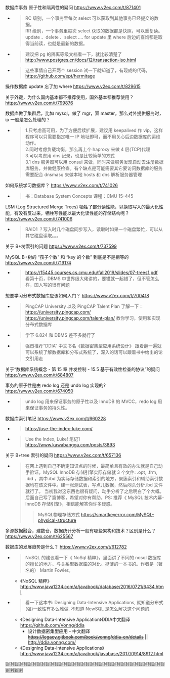 
数据库事务 原子性和隔离性的疑问 https://www.v2ex.com/t/871401
- > RC 级别，一个事务里每次 select 可以获取到其他事务已经提交的数据。 <br> RR 级别，一个事务里每次 select 获取的数据都是快照，可以重复读。 <br> update 、delete 、select .... for update 里 where 后边的查询都是取得当前读，也就是最新的数据。
- > 建议把 pg 的隔离等级文档看一下，就比较清楚了 http://www.postgres.cn/docs/12/transaction-iso.html
- > 这些事情自己开两个 session 试一下就知道了，有现成的代码，https://github.com/ept/hermitage

操作数据库 update 忘了加 where https://www.v2ex.com/t/829615

关于外键，为什么国内基本都不推荐使用，国外基本都推荐使用？ https://www.v2ex.com/t/799876

数据库做了集群后，比如 mysql，做了 mgr，双 master。那么对外提供服务时， ip 一般是怎么处理的？
- > 1.只考虑高可用，为了方便后续扩展，建议用 keepalived 作 vip，这样程序可以只需要指定唯一 IP 地址即可，而不用关心后边数据库的运维动作。 <br> 2.同时考虑负载均衡，那么再上个 haproxy 来做 4 层(TCP)代理 <br> 3.可以考虑用 dns 记录，也是比较简单的方式 <br> 3.1 dns 服务器可以用 consul 来做，同时来做服务发现自动去注册数据库服务，并做健康检查。有个缺点是可能需要其它要访问数据库的服务需要配合 dnsmasq 来做本地 hosts 和 dns 解析服务器管理

如何系统学习数据库？ https://www.v2ex.com/t/741026
- > 书：Database System Concepts 课程：CMU 15-445

LSM (Log Structured Merge Trees) 牺牲了部分读性能，以换取写入的最大化性能，有没有反过来，牺牲写性能以最大化读性能的存储结构呢？ https://www.v2ex.com/t/741006
- > RAID1 ？写入时几个磁盘同步写入，读取时如果一个磁盘繁忙，可以从其它磁盘读取。。。

关于 B+树索引的问题 https://www.v2ex.com/t/737599

MySQL B+树的 “孩子个数” 和 “key 的个数” 到底是不是相等的 https://www.v2ex.com/t/719174
- > https://15445.courses.cs.cmu.edu/fall2019/slides/07-trees1.pdf <br> 看第十页，DBMS 中世界级大佬讲的，要错就一起错了，但不管怎么样，国人写的很有问题

想要学习分布式数据库应该如何入门？ https://www.v2ex.com/t/700418
- > PingCAP University 以及 PingCAP Talent Plan 了解一下： https://university.pingcap.com/ https://university.pingcap.com/talent-plan/ 教你学习，使用和实现分布式数据库
- > 学下 6.824 和 DBMS 差不多就行了
- > 强烈推荐“DDIA” 中文书名《数据密集型应用系统设计》 跟着翻一遍就可以系统了解数据库和分布式系统了，深入的话可以跟着书中给出的论文引用走

关于“数据库系统概念 - 第 15 章 并发控制 - 15.5 基于有效性检查的协议”的疑问 https://www.v2ex.com/t/684807

事务的原子性是由 redo log 还是 undo log 实现的? https://www.v2ex.com/t/674050
- > undo log 用来保证事务的原子性以及 InnoDB 的 MVCC，redo log 用来保证事务的持久性。

数据库索引笔记 https://www.v2ex.com/t/660228
- > https://use-the-index-luke.com/
- > Use the Index, Luke! 笔记1 https://www.kawabangga.com/posts/3893

关于 B+tree 索引的疑问 https://www.v2ex.com/t/657136
- > 在网上遇到自己不确定知识点的时候，最简单且有效的办法就是自己动手验证。MySQL InnoDB 存储引擎实际存储就 3 个文件: .opt, .frm, .ibd ，其中.ibd 为实际存储数据和索引的地方，聚簇索引和辅助索引数据均在该文件中。建一张测试表，写点儿数据，然后闷头分析.ibd 文件就行了。
当初我对这东西也很有疑问，动手分析了之后明白了个大概。后面自己写了篇博客，希望对你有帮助。PS: 推荐《 MySQL 技术内幕-InnoDB 存储引擎》，相信能解答你许多疑惑。
  >> MySQL物理存储方式 https://smartkeyerror.com/MySQL-physical-structure

多源数据融合，建数仓，数据统计分析一般有哪些架构和技术？区别是什么？ https://www.v2ex.com/t/625567

数据库的发展趋势是什么？ https://www.v2ex.com/t/612782
- > NoSQL 的建议看一下《 NoSql 精粹》，里面讲了不同的 nosql 数据库的擅长的地方、与关系型数据库的对比。挺薄的一本书的。作者是（著名的） Martin Fowler。
  * 《NoSQL 精粹》 http://www.java1234.com/a/javabook/database/2016/0721/6434.html
- > 看一下这本书: Designing Data-Intensive Applications, 就知道分布式(强)一致性有多么难做. 不知道 NewSQL 是怎么解决这个问题的.
  * 《Designing Data-Intensive Application》DDIA中文翻译 https://github.com/Vonng/ddia
    + 设计数据密集型应用 - 中文翻译 ~~https://legacy.gitbook.com/book/vonng/ddia-cn/details~~ || http://ddia.vonng.com/
  * 《Designing Data-Intensive Applications》 http://www.java1234.com/a/javabook/javabase/2017/0914/8912.html

:u5272::u5272::u5272::u5272::u5272::u5272::u5272::u5272::u5272::u5272::u5272::u5272::u5272::u5272::u5272::u5272::u5272::u5272::u5272::u5272::u5272::u5272::u5272::u5272::u5272::u5272::u5272::u5272::u5272::u5272::u5272::u5272::u5272::u5272::u5272::u5272::u5272::u5272::u5272::u5272:
